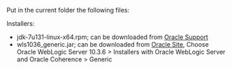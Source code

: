 Put in the current folder the following files:

Installers:
- jdk-7u131-linux-x64.rpm; can be downloaded from [Oracle Support](https://support.oracle.com/epmos/faces/PatchResultsNDetails?patchId=25061607)
- wls1036_generic.jar; can be downloaded from [Oracle Site](https://www.oracle.com/technetwork/middleware/weblogic/downloads/wls-main-097127.html), Choose Oracle WebLogic Server 10.3.6 >  Installers with Oracle WebLogic Server and Oracle Coherence > Generic
